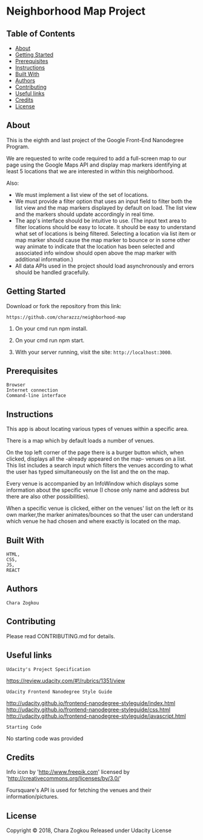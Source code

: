 # Neighborhood Map Project

## Table of Contents

* [About](#about)
* [Getting Started](#gettingStarted)
* [Prerequisites](#prerequisites)
* [Instructions](#instructions)
* [Built With](#builtWith)
* [Authors](#authors)
* [Contributing](#contributing)
* [Useful links](#usefulLinks)
* [Credits](#credits)
* [License](#license)



## About

This is the eighth and last project of the Google Front-End Nanodegree Program. 

We are requested to write code required to add a full-screen map to our page using the Google Maps API and display map markers identifying at least 5 locations that we are interested in within this neighborhood. 

Also:
- We must implement a list view of the set of locations.
- We must provide a filter option that uses an input field to filter both the list view and the map markers displayed by default on load. The list view and the markers should update accordingly in real time.
- The app's interface should be intuitive to use. 
(The input text area to filter locations should be easy to locate. It should be easy to understand what set of locations is being filtered. Selecting a location via list item or map marker should cause the map marker to bounce or in some other way animate to indicate that the location has been selected and associated info window should open above the map marker with additional information.)
- All data APIs used in the project should load asynchronously and errors should be handled gracefully. 


## Getting Started

Download or fork the repository from this link: 
    
    https://github.com/charazzz/neighborhood-map
    

1. On your cmd run npm install.

2. On your cmd run npm start.

3. With your server running, visit the site: `http://localhost:3000`.


## Prerequisites

    Browser
    Internet connection
    Command-line interface
    

## Instructions

This app is about locating various types of venues within a specific area.

There is a map which by default loads a number of venues.

On the top left corner of the page there is a burger button which, when clicked, displays all the -already appeared on the map- venues on a list. This list includes a search input which filters the venues according to what the user has typed simultaneously on the list and the on the map.

Every venue is accompanied by an InfoWindow which displays some information about the specific venue (I chose only name and address but there are also other possibilities).

When a specific venue is clicked, either on the venues' list on the left or its own marker,the marker animates/bounces so that the user can understand which venue he had chosen and where exactly is located on the map.

## Built With

    HTML,
    CSS,
    JS,
    REACT

## Authors

    Chara Zogkou
    

## Contributing

Please read CONTRIBUTING.md for details.

## Useful links

    Udacity's Project Specification
https://review.udacity.com/#!/rubrics/1351/view

    Udacity Frontend Nanodegree Style Guide
http://udacity.github.io/frontend-nanodegree-styleguide/index.html
http://udacity.github.io/frontend-nanodegree-styleguide/css.html
http://udacity.github.io/frontend-nanodegree-styleguide/javascript.html

    Starting Code
No starting code was provided

## Credits

Info icon by 'http://www.freepik.com' licensed by 'http://creativecommons.org/licenses/by/3.0/'

Foursquare's API is used for fetching the venues and their information/pictures.

## License

Copyright © 2018, Chara Zogkou
Released under Udacity License
